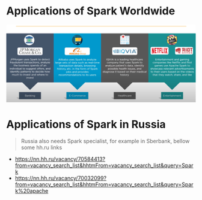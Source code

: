 # Applications of Spark Worldwide
![Markdown Logo](img/as.png)
# Applications of Spark in Russia
> Russia also needs Spark specialist, for example in Sberbank, bellow some hh.ru links
* https://nn.hh.ru/vacancy/70584413?from=vacancy_search_list&hhtmFrom=vacancy_search_list&query=Spark
* https://nn.hh.ru/vacancy/70032099?from=vacancy_search_list&hhtmFrom=vacancy_search_list&query=Spark%20apache